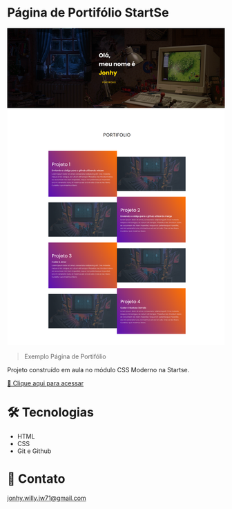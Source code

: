 # Página de Portifólio StartSe

![preview](./.github/preview.png)

> Exemplo Página de Portifólio

Projeto construído em aula no módulo CSS Moderno na Startse.

[ 🔗 Clique aqui para acessar](https://jonhy-willy.github.io/Projeto_PaginaWeb_Startse_/)

# 🛠 Tecnologias

- HTML
- CSS
- Git e Github

# 💛 Contato

jonhy.willy.jw71@gmail.com
